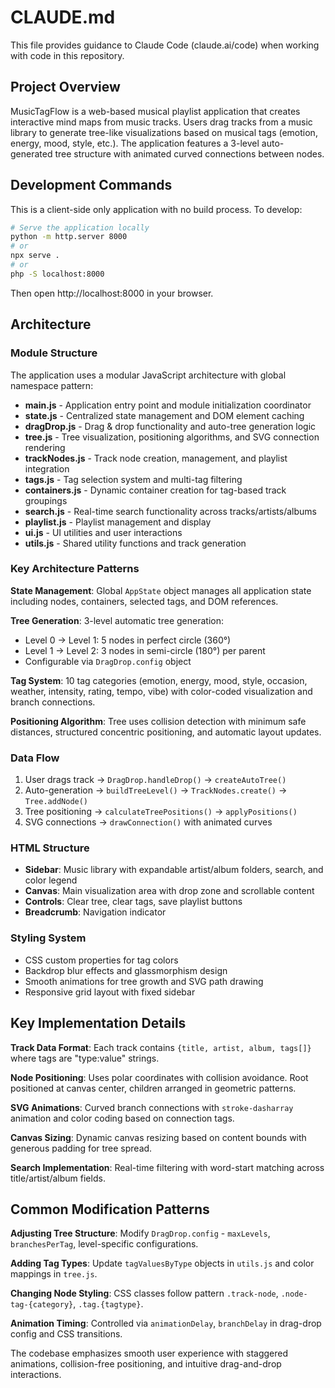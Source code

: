 # CLAUDE.md

This file provides guidance to Claude Code (claude.ai/code) when working with code in this repository.

## Project Overview

MusicTagFlow is a web-based musical playlist application that creates interactive mind maps from music tracks. Users drag tracks from a music library to generate tree-like visualizations based on musical tags (emotion, energy, mood, style, etc.). The application features a 3-level auto-generated tree structure with animated curved connections between nodes.

## Development Commands

This is a client-side only application with no build process. To develop:

```bash
# Serve the application locally
python -m http.server 8000
# or
npx serve .
# or
php -S localhost:8000
```

Then open http://localhost:8000 in your browser.

## Architecture

### Module Structure
The application uses a modular JavaScript architecture with global namespace pattern:

- **main.js** - Application entry point and module initialization coordinator
- **state.js** - Centralized state management and DOM element caching
- **dragDrop.js** - Drag & drop functionality and auto-tree generation logic
- **tree.js** - Tree visualization, positioning algorithms, and SVG connection rendering
- **trackNodes.js** - Track node creation, management, and playlist integration  
- **tags.js** - Tag selection system and multi-tag filtering
- **containers.js** - Dynamic container creation for tag-based track groupings
- **search.js** - Real-time search functionality across tracks/artists/albums
- **playlist.js** - Playlist management and display
- **ui.js** - UI utilities and user interactions
- **utils.js** - Shared utility functions and track generation

### Key Architecture Patterns

**State Management**: Global `AppState` object manages all application state including nodes, containers, selected tags, and DOM references.

**Tree Generation**: 3-level automatic tree generation:
- Level 0 → Level 1: 5 nodes in perfect circle (360°)  
- Level 1 → Level 2: 3 nodes in semi-circle (180°) per parent
- Configurable via `DragDrop.config` object

**Tag System**: 10 tag categories (emotion, energy, mood, style, occasion, weather, intensity, rating, tempo, vibe) with color-coded visualization and branch connections.

**Positioning Algorithm**: Tree uses collision detection with minimum safe distances, structured concentric positioning, and automatic layout updates.

### Data Flow
1. User drags track → `DragDrop.handleDrop()` → `createAutoTree()`
2. Auto-generation → `buildTreeLevel()` → `TrackNodes.create()` → `Tree.addNode()`
3. Tree positioning → `calculateTreePositions()` → `applyPositions()`
4. SVG connections → `drawConnection()` with animated curves

### HTML Structure
- **Sidebar**: Music library with expandable artist/album folders, search, and color legend
- **Canvas**: Main visualization area with drop zone and scrollable content
- **Controls**: Clear tree, clear tags, save playlist buttons
- **Breadcrumb**: Navigation indicator

### Styling System
- CSS custom properties for tag colors
- Backdrop blur effects and glassmorphism design
- Smooth animations for tree growth and SVG path drawing
- Responsive grid layout with fixed sidebar

## Key Implementation Details

**Track Data Format**: Each track contains `{title, artist, album, tags[]}` where tags are "type:value" strings.

**Node Positioning**: Uses polar coordinates with collision avoidance. Root positioned at canvas center, children arranged in geometric patterns.

**SVG Animations**: Curved branch connections with `stroke-dasharray` animation and color coding based on connection tags.

**Canvas Sizing**: Dynamic canvas resizing based on content bounds with generous padding for tree spread.

**Search Implementation**: Real-time filtering with word-start matching across title/artist/album fields.

## Common Modification Patterns

**Adjusting Tree Structure**: Modify `DragDrop.config` - `maxLevels`, `branchesPerTag`, level-specific configurations.

**Adding Tag Types**: Update `tagValuesByType` objects in `utils.js` and color mappings in `tree.js`.

**Changing Node Styling**: CSS classes follow pattern `.track-node`, `.node-tag-{category}`, `.tag.{tagtype}`.

**Animation Timing**: Controlled via `animationDelay`, `branchDelay` in drag-drop config and CSS transitions.

The codebase emphasizes smooth user experience with staggered animations, collision-free positioning, and intuitive drag-and-drop interactions.